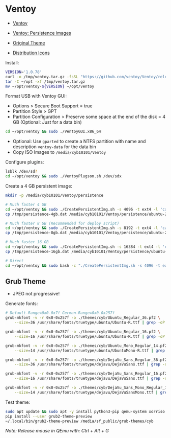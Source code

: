 # Ventoy

* [Ventoy](https://github.com/ventoy/Ventoy/releases)
* [Ventoy: Persistence images](https://github.com/ventoy/backend/releases)

* [Original Theme](https://github.com/vinceliuice/grub2-themes)
* [Distribution Icons](https://github.com/AdisonCavani/distro-grub-themes/tree/master/assets/icons)

Install:

```bash
VERSION='1.0.78'
curl -o /tmp/ventoy.tar.gz -fsSL "https://github.com/ventoy/Ventoy/releases/download/v${VERSION}/ventoy-${VERSION}-linux.tar.gz"
tar -C ~/opt -xf /tmp/ventoy.tar.gz
mv ~/opt/ventoy-${VERSION} ~/opt/ventoy
```

Format USB with Ventoy GUI:

* Options > Secure Boot Support = true
* Partition Style > GPT
* Partition Configuration > Preserve some space at the end of the disk = 4 GB (Optional: Just for a data bin)

```bash
cd ~/opt/ventoy && sudo ./VentoyGUI.x86_64
```

* Optional: Use `gparted` to create a NTFS partition with name and description `ventoy-data` for the data bin
* Copy ISO Images to `/media/cyb10101/Ventoy`

Configure plugins:

```bash
lsblk /dev/sd?
cd ~/opt/ventoy && sudo ./VentoyPlugson.sh /dev/sdx
```

Create a 4 GB persistent image:

```bash
mkdir -p /media/cyb10101/Ventoy/persistence

# Much faster 4 GB
cd ~/opt/ventoy && sudo ./CreatePersistentImg.sh -s 4096 -t ext4 -l 'casper-rw' -o /tmp/persistence-4gb.dat
cp /tmp/persistence-4gb.dat /media/cyb10101/Ventoy/persistence/ubuntu-22.04-desktop-4gb.dat && sync

# Much faster 8 GB (Recommended for deploy script)
cd ~/opt/ventoy && sudo ./CreatePersistentImg.sh -s 8192 -t ext4 -l 'casper-rw' -o /tmp/persistence-8gb.dat
cp /tmp/persistence-8gb.dat /media/cyb10101/Ventoy/persistence/ubuntu-22.04-desktop-8gb.dat && sync

# Much faster 16 GB
cd ~/opt/ventoy && sudo ./CreatePersistentImg.sh -s 16384 -t ext4 -l 'casper-rw' -o /tmp/persistence-16gb.dat
cp /tmp/persistence-16gb.dat /media/cyb10101/Ventoy/persistence/ubuntu-22.04-desktop-16gb.dat && sync

# Direct
cd ~/opt/ventoy && sudo bash -c "./CreatePersistentImg.sh -s 4096 -t ext4 -l 'casper-rw' -o /media/cyb10101/Ventoy/persistence/ubuntu-22.04-desktop.dat; sync"
```

## Grub Theme

* JPEG not progressive!

Generate fonts:

```bash
# Default-Range=0x0-0x7f German-Range=0x0-0x257f
grub-mkfont -v -r 0x0-0x257f -o ./themes/cyb/Ubuntu_Regular_36.pf2 \
    --size=36 /usr/share/fonts/truetype/ubuntu/Ubuntu-R.ttf | grep -oP '(?<=Font name: ).*'

grub-mkfont -v -r 0x0-0x257f -o ./themes/cyb/Ubuntu_Regular_16.pf2 \
    --size=16 /usr/share/fonts/truetype/ubuntu/Ubuntu-R.ttf | grep -oP '(?<=Font name: ).*'

grub-mkfont -v -r 0x0-0x257f -o ./themes/cyb/Ubuntu_Mono_Regular_14.pf2 \
    --size=14 /usr/share/fonts/truetype/ubuntu/UbuntuMono-R.ttf | grep -oP '(?<=Font name: ).*'

grub-mkfont -v -r 0x0-0x257f -o ./themes/cyb/DejaVu_Sans_Regular_36.pf2 \
    --size=36 /usr/share/fonts/truetype/dejavu/DejaVuSans.ttf | grep -oP '(?<=Font name: ).*'

grub-mkfont -v -r 0x0-0x257f -o ./themes/cyb/DejaVu_Sans_Regular_16.pf2 \
    --size=16 /usr/share/fonts/truetype/dejavu/DejaVuSans.ttf | grep -oP '(?<=Font name: ).*'

grub-mkfont -v -r 0x0-0x257f -o ./themes/cyb/DejaVu_Sans_Mono_Regular_14.pf2 \
    --size=14 /usr/share/fonts/truetype/dejavu/DejaVuSansMono.ttf | grep -oP '(?<=Font name: ).*'
```

Test theme:

```bash
sudo apt update && sudo apt -y install python3-pip qemu-system xorriso
pip install --user grub2-theme-preview
~/.local/bin/grub2-theme-preview /media/sf_public/grub-themes/cyb
```

*Note: Release mouse in QEmu with: Ctrl + Alt + G*
